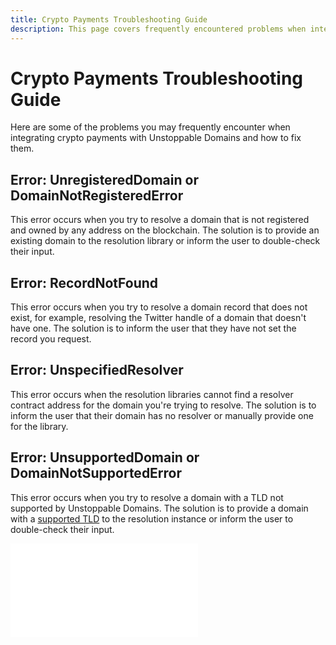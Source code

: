 ```yaml
---
title: Crypto Payments Troubleshooting Guide
description: This page covers frequently encountered problems when integrating the crypto payments feature and potential solutions.
---
```


# Crypto Payments Troubleshooting Guide

Here are some of the problems you may frequently encounter when integrating crypto payments with Unstoppable Domains and how to fix them.

## Error: UnregisteredDomain or DomainNotRegisteredError

This error occurs when you try to resolve a domain that is not registered and owned by any address on the blockchain. The solution is to provide an existing domain to the resolution library or inform the user to double-check their input.

## Error: RecordNotFound

This error occurs when you try to resolve a domain record that does not exist, for example, resolving the Twitter handle of a domain that doesn't have one. The solution is to inform the user that they have not set the record you request.

## Error: UnspecifiedResolver

This error occurs when the resolution libraries cannot find a resolver contract address for the domain you're trying to resolve. The solution is to inform the user that their domain has no resolver or manually provide one for the library.

## Error: UnsupportedDomain or DomainNotSupportedError

This error occurs when you try to resolve a domain with a TLD not supported by Unstoppable Domains. The solution is to provide a domain with a [supported TLD](../../developer-toolkit/resolution-libraries/libraries-overview.md/#supported-domains-for-resolution-libraries) to the resolution instance or inform the user to double-check their input.

<embed src="/snippets/_discord.md" />
